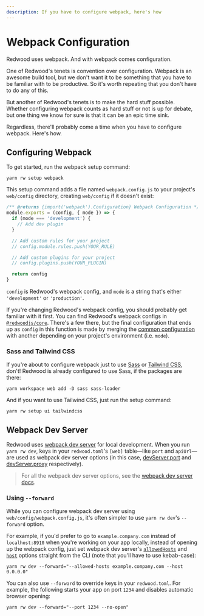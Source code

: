 ```yaml
---
description: If you have to configure webpack, here's how
---
```


# Webpack Configuration

Redwood uses webpack. And with webpack comes configuration.

One of Redwood's tenets is convention over configuration.
Webpack is an awesome build tool, but we don't want it to be something that you have to be familiar with to be productive.
So it's worth repeating that you don't have to do any of this.

But another of Redwood's tenets is to make the hard stuff possible.
Whether configuring webpack counts as hard stuff or not is up for debate, but one thing we know for sure is that it can be an epic time sink.

Regardless, there'll probably come a time when you have to configure webpack.
Here's how.

## Configuring Webpack

To get started, run the webpack setup command:

```
yarn rw setup webpack
```

This setup command adds a file named `webpack.config.js` to your project's `web/config` directory, creating `web/config` if it doesn't exist:

```js title="web/config/webpack.config.js"
/** @returns {import('webpack').Configuration} Webpack Configuration */
module.exports = (config, { mode }) => {
  if (mode === 'development') {
    // Add dev plugin
  }

  // Add custom rules for your project
  // config.module.rules.push(YOUR_RULE)

  // Add custom plugins for your project
  // config.plugins.push(YOUR_PLUGIN)

  return config
}
```

`config` is Redwood's webpack config, and `mode` is a string that's either `'development'` or `'production'`.

If you're changing Redwood's webpack config, you should probably get familiar with it first.
You can find Redwood's webpack configs in [`@redwoodjs/core`](https://github.com/redwoodjs/redwood/tree/main/packages/core/config).
There's a few there, but the final configuration that ends up as `config` in this function is made by merging the [common configuration](https://github.com/redwoodjs/redwood/blob/main/packages/core/config/webpack.common.js) with another depending on your project's environment (i.e. `mode`).

### Sass and Tailwind CSS

If you're about to configure webpack just to use [Sass](https://sass-lang.com/) or [Tailwind CSS](https://tailwindcss.com/), don't!
Redwood is already configured to use Sass, if the packages are there:

```
yarn workspace web add -D sass sass-loader
```

And if you want to use Tailwind CSS, just run the setup command:

```
yarn rw setup ui tailwindcss
```

## Webpack Dev Server

Redwood uses [webpack dev server](https://webpack.js.org/configuration/dev-server/) for local development.
When you run `yarn rw dev`, keys in your `redwood.toml`'s `[web]` table—like `port` and `apiUrl`—are used as webpack dev server options (in this case, [devServer.port](https://webpack.js.org/configuration/dev-server/#devserverport) and [devServer.proxy](https://webpack.js.org/configuration/dev-server/#devserverproxy) respectively).

> For all the webpack dev server options, see the [webpack dev server docs](https://webpack.js.org/configuration/dev-server/).

### Using `--forward`

While you can configure webpack dev server using `web/config/webpack.config.js`, it's often simpler to use `yarn rw dev`'s `--forward` option.

For example, if you'd prefer to go to `example.company.com` instead of `localhost:8910` when you're working on your app locally, instead of opening up the webpack config, just set webpack dev server's [`allowedHosts`](https://webpack.js.org/configuration/dev-server/#devserverallowedhosts) and [`host`](https://webpack.js.org/configuration/dev-server/#devserverhost) options straight from the CLI (note that you'll have to use kebab-case):

```
yarn rw dev --forward="--allowed-hosts example.company.com --host 0.0.0.0"
```

You can also use `--forward` to override keys in your `redwood.toml`.
For example, the following starts your app on port `1234` and disables automatic browser opening:

```
yarn rw dev --forward="--port 1234 --no-open"
```
